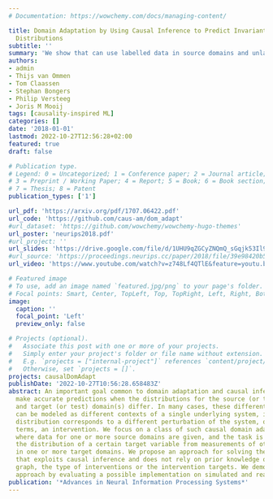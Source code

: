 ```yaml
---
# Documentation: https://wowchemy.com/docs/managing-content/

title: Domain Adaptation by Using Causal Inference to Predict Invariant Conditional
  Distributions
subtitle: ''
summary: 'We show that can use labelled data in source domains and unlabelled data in the target domain to identify features that are robust to the specific shift that happens in the target dataset. While we use ideas from causality, we do not need to recover the causal graph (which in this case is not identifiable) to find these sets of features.'
authors:
- admin
- Thijs van Ommen
- Tom Claassen
- Stephan Bongers
- Philip Versteeg
- Joris M Mooij
tags: [causality-inspired ML]
categories: []
date: '2018-01-01'
lastmod: 2022-10-27T12:56:28+02:00
featured: true
draft: false

# Publication type.
# Legend: 0 = Uncategorized; 1 = Conference paper; 2 = Journal article;
# 3 = Preprint / Working Paper; 4 = Report; 5 = Book; 6 = Book section;
# 7 = Thesis; 8 = Patent
publication_types: ['1']

url_pdf: 'https://arxiv.org/pdf/1707.06422.pdf'
url_code: 'https://github.com/caus-am/dom_adapt'
#url_dataset: 'https://github.com/wowchemy/wowchemy-hugo-themes'
url_poster: 'neurips2018.pdf'
#url_project: ''
url_slides: 'https://drive.google.com/file/d/1UHU9qZGCyZNQmQ_sGqjk53Il9w9PhZNx/view'
#url_source: 'https://proceedings.neurips.cc/paper/2018/file/39e98420b5e98bfbdc8a619bef7b8f61-Paper.pdf'
url_video: 'https://www.youtube.com/watch?v=z748Lf4QTlE&feature=youtu.be'

# Featured image
# To use, add an image named `featured.jpg/png` to your page's folder.
# Focal points: Smart, Center, TopLeft, Top, TopRight, Left, Right, BottomLeft, Bottom, BottomRight.
image:
  caption: ''
  focal_point: 'Left'
  preview_only: false

# Projects (optional).
#   Associate this post with one or more of your projects.
#   Simply enter your project's folder or file name without extension.
#   E.g. `projects = ["internal-project"]` references `content/project/deep-learning/index.md`.
#   Otherwise, set `projects = []`.
projects: causalDomAdapt
publishDate: '2022-10-27T10:56:28.658483Z'
abstract: An important goal common to domain adaptation and causal inference is to
  make accurate predictions when the distributions for the source (or training) domain(s)
  and target (or test) domain(s) differ. In many cases, these different distributions
  can be modeled as different contexts of a single underlying system, in which each
  distribution corresponds to a different perturbation of the system, or in causal
  terms, an intervention. We focus on a class of such causal domain adaptation problems,
  where data for one or more source domains are given, and the task is to predict
  the distribution of a certain target variable from measurements of other variables
  in one or more target domains. We propose an approach for solving these problems
  that exploits causal inference and does not rely on prior knowledge of the causal
  graph, the type of interventions or the intervention targets. We demonstrate our
  approach by evaluating a possible implementation on simulated and real world data.
publication: '*Advances in Neural Information Processing Systems*'
---
```



